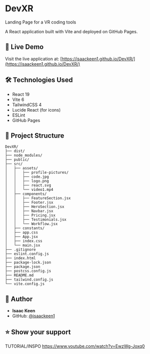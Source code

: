 # DevXR
Landing Page for a VR coding tools

A React application built with Vite and deployed on GitHub Pages.

## 🚀 Live Demo

Visit the live application at: [https://isaackeen1.github.io/DevXR/](https://isaackeen1.github.io/DevXR/)

## 🛠️ Technologies Used

- React 19
- Vite 6
- TailwindCSS 4
- Lucide React (for icons)
- ESLint
- GitHub Pages

## 📁 Project Structure

```
DevXR/
├── dist/
├── node_modules/
├── public/
├── src/
│   ├── assets/
│   │   ├── profile-pictures/
│   │   ├── code.jpg
│   │   ├── logo.png
│   │   ├── react.svg
│   │   └── video1.mp4
│   ├── components/
│   │   ├── FeatureSection.jsx
│   │   ├── Footer.jsx
│   │   ├── HeroSection.jsx
│   │   ├── Navbar.jsx
│   │   ├── Pricing.jsx
│   │   ├── Testimonials.jsx
│   │   └── Workflow.jsx
│   ├── constants/
│   ├── app.css
│   ├── App.jsx
│   ├── index.css
│   └── main.jsx
├── .gitignore
├── eslint.config.js
├── index.html
├── package-lock.json
├── package.json
├── postcss.config.js
├── README.md
├── tailwind.config.js
└── vite.config.js
```


## 👤 Author

- **Isaac Keen**
- GitHub: [@isaackeen1](https://github.com/isaackeen1)

## ⭐️ Show your support
TUTORIAL/INSPO
https://www.youtube.com/watch?v=EwzWg-Joxq0
